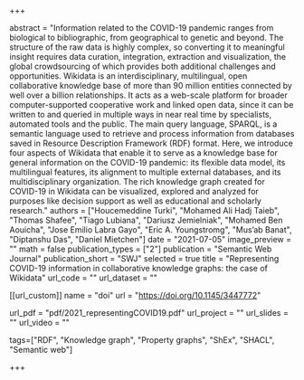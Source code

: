 +++

abstract = "Information related to the COVID-19 pandemic ranges from biological to bibliographic, from geographical to genetic and beyond. The structure of the raw data is highly complex, so converting it to meaningful insight requires data curation, integration, extraction and visualization, the global crowdsourcing of which provides both additional challenges and opportunities. Wikidata is an interdisciplinary, multilingual, open collaborative knowledge base of more than 90 million entities connected by well over a billion relationships. It acts as a web-scale platform for broader computer-supported cooperative work and linked open data, since it can be written to and queried in multiple ways in near real time by specialists, automated tools and the public. The main query language, SPARQL, is a semantic language used to retrieve and process information from databases saved in Resource Description Framework (RDF) format. Here, we introduce four aspects of Wikidata that enable it to serve as a knowledge base for general information on the COVID-19 pandemic: its flexible data model, its multilingual features, its alignment to multiple external databases, and its multidisciplinary organization. The rich knowledge graph created for COVID-19 in Wikidata can be visualized, explored and analyzed for purposes like decision support as well as educational and scholarly research."
authors = ["Houcemeddine Turki", "Mohamed Ali Hadj Taieb", "Thomas Shafee", "Tiago Lubiana", "Dariusz Jemielniak", "Mohamed Ben Aouicha", "Jose Emilio Labra Gayo", "Eric A. Youngstromg", "Mus’ab Banat", "Diptanshu Das", "Daniel Mietchen"]
date = "2021-07-05"
image_preview = ""
math = false
publication_types = ["2"] 
publication = "Semantic Web Journal"
publication_short = "SWJ"
selected = true
title = "Representing COVID-19 information in collaborative knowledge graphs: the case of Wikidata"
url_code = ""
url_dataset = ""

[[url_custom]]
name = "doi"
url = "https://doi.org/10.1145/3447772"

url_pdf = "pdf/2021_representingCOVID19.pdf"
url_project = ""
url_slides = ""
url_video = ""



tags=["RDF", "Knowledge graph", "Property graphs", "ShEx", "SHACL", "Semantic web"]

+++